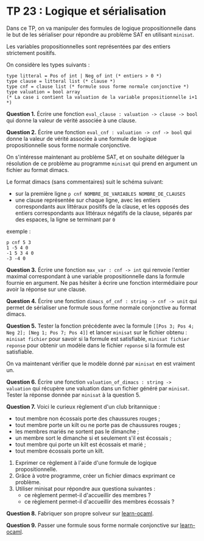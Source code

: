 TP 23 : Logique et sérialisation
==

Dans ce TP, on va manipuler des formules de logique propositionnelle
dans le but de les sérialiser pour répondre au problème SAT en
utilisant `minisat`.

Les variables propositionnelles sont représentées par des entiers
strictement positifs.

On considère les types suivants :

```Caml
type litteral = Pos of int | Neg of int (* entiers > 0 *)
type clause = litteral list (* clause *)
type cnf = clause list (* formule sous forme normale conjonctive *)
type valuation = bool array
(* La case i contient la valuation de la variable propositionnelle i+1 *)
```

**Question 1.** Écrire une fonction `eval_clause : valuation -> clause
-> bool` qui donne la valeur de vérité associée à une clause.

**Question 2.** Écrire une fonction `eval_cnf : valuation -> cnf ->
bool` qui donne la valeur de vérité associée à une formule de logique
propositionnelle sous forme normale conjonctive.


On s'intéresse maintenant au problème SAT, et on souhaite déléguer la
résolution de ce problème au programme `minisat` qui prend en argument
un fichier au format dimacs.

Le format dimacs (sans commentaires) suit le schéma suivant:
* sur la première ligne `p cnf NOMBRE_DE_VARIABLES NOMBRE_DE_CLAUSES`
* une clause représentée sur chaque ligne, avec les entiers correspondants
  aux littéraux positifs de la clause, et les opposés des entiers
  correspondants aux littéraux négatifs de la clause, séparés par des
  espaces, la ligne se terminant par `0`
  
exemple : 

```
p cnf 5 3
1 -5 4 0
-1 5 3 4 0
-3 -4 0
```

**Question 3.** Écrire une fonction `max_var : cnf -> int` qui renvoie
l'entier maximal correspondant à une variable propositionnelle dans la
formule fournie en argument. Ne pas hésiter à écrire une fonction
intermédiaire pour avoir la réponse sur une clause.


**Question 4.** Écrire une fonction `dimacs_of_cnf : string -> cnf ->
unit` qui permet de sérialiser une formule sous forme normale
conjonctive au format dimacs.

**Question 5.** Tester la fonction précédente avec la formule
`[[Pos 3; Pos 4; Neg 2]; [Neg 1; Pos 7; Pos 4]]` et lancer `minisat`
sur le fichier obtenu : `minisat fichier` pour savoir si la formule
est satisfiable, `minisat fichier reponse` pour obtenir un modèle dans
le fichier `reponse` si la formule est satisfiable.

On va maintenant vérifier que le modèle donné par `minisat` en est
vraiment un.

**Question 6.** Écrire une fonction `valuation_of_dimacs : string ->
valuation` qui récupère une valuation dans un fichier généré par
`minisat`. Tester la réponse donnée par `minisat` à la question 5.


**Question 7.**
Voici le curieux règlement d'un club britannique :

* tout membre non écossais porte des chaussures rouges ;
* tout membre porte un kilt ou ne porte pas de chaussures rouges ;
* les membres mariés ne sortent pas le dimanche ;
* un membre sort le dimanche si et seulement s'il est écossais ;
* tout membre qui porte un kilt est écossais et marié ;
* tout membre écossais porte un kilt.

1. Exprimer ce règlement à l'aide d'une formule de logique
   propositionnelle.
2. Grâce à votre programme, créer un fichier dimacs exprimant ce
   problème.
3. Utiliser minisat pour répondre aux questiona suivantes : 
    * ce règlement permet-il d'accueillir des membres ?
    * ce règlement permet-il d'accueillir des membres écossais ?

**Question 8.** Fabriquer son propre solveur sur [learn-ocaml](http://vps-ff29e1ab.vps.ovh.net:8080/).

**Question 9.** Passer une formule sous forme normale conjonctive sur [learn-ocaml](http://vps-ff29e1ab.vps.ovh.net:8080/).

